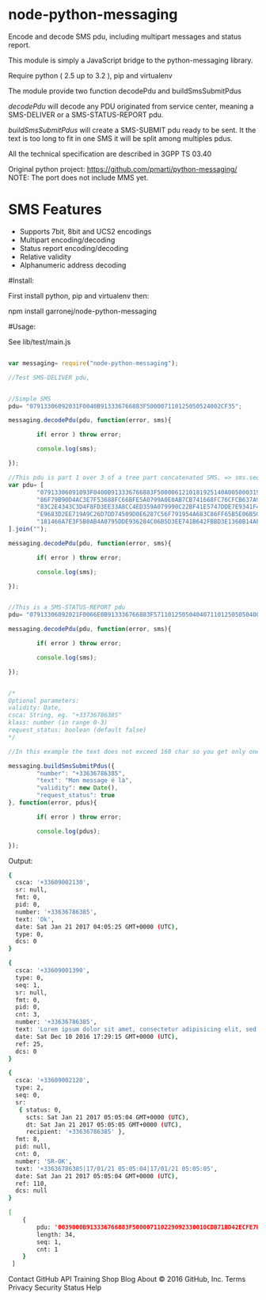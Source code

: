 # node-python-messaging

Encode and decode SMS pdu, including multipart messages and status report.

This module is simply a JavaScript bridge to the python-messaging library.

Require python ( 2.5 up to 3.2 ), pip and virtualenv

The module provide two function  decodePdu and buildSmsSubmitPdus

*decodePdu* will decode any PDU originated from service center,
meaning a SMS-DELIVER or a SMS-STATUS-REPORT pdu.

*buildSmsSubmitPdus* will create a SMS-SUBMIT pdu ready to be sent.
It the text is too long to fit in one SMS it will be split among 
multiples pdus.

All the technical specification are described in 3GPP TS 03.40

Original python project: https://github.com/pmarti/python-messaging/
NOTE: The port does not include MMS yet.

SMS Features
============

 * Supports 7bit, 8bit and UCS2 encodings
 * Multipart encoding/decoding
 * Status report encoding/decoding
 * Relative validity
 * Alphanumeric address decoding

#Install:

First install python, pip and virtualenv then:

npm install garronej/node-python-messaging

#Usage: 

See lib/test/main.js

````javascript

var messaging= require("node-python-messaging");

//Test SMS-DELIVER pdu, 


//Simple SMS
pdu= "07913306092031F0040B913336766883F500007110125050524002CF35";

messaging.decodePdu(pdu, function(error, sms){

        if( error ) throw error;

        console.log(sms);

});

//This pdu is part 1 over 3 of a tree part concatenated SMS. => sms.seq===1 && sms.cnt===3
var pdu= [
        "07913306091093F0400B913336766883F5000061210181925140A00500031903019",
        "86F79B90D4AC3E7F53688FC66BFE5A0799A0E0AB7CB741668FC76CFCB637A995E97",
        "83C2E4343C3D4F8FD3EE33A8CC4ED359A079990C22BF41E5747DDE7E9341F4721BF",
        "E9683D2EE719A9C26D7DD74509D0E6287C56F791954A683C86FF65B5E06B5C36777",
        "181466A7E3F5B0AB4A0795DDE936284C06B5D3EE741B642FBBD3E1360B14AFA7E7"
].join("");

messaging.decodePdu(pdu, function(error, sms){

        if( error ) throw error;

        console.log(sms);

});


//This is a SMS-STATUS-REPORT pdu
pdu= "07913306092021F0066E0B913336766883F5711012505040407110125050504000";

messaging.decodePdu(pdu, function(error, sms){

        if( error ) throw error;

        console.log(sms);

});


/*
Optional parameters:
validity: Date,
csca: String, eg. "+33736786385"
klass: number (in range 0-3)
request_status: boolean (default false)
*/

//In this example the text does not exceed 160 char so you get only one pdu.

messaging.buildSmsSubmitPdus({
        "number": "+33636786385",
        "text": "Mon message é là",
        "validity": new Date(),
        "request_status": true
}, function(error, pdus){

        if( error ) throw error;

        console.log(pdus);

});

````

Output:

````bash
{ 
  csca: '+33609002130',
  sr: null,
  fmt: 0,
  pid: 0,
  number: '+33636786385',
  text: 'Ok',
  date: Sat Jan 21 2017 04:05:25 GMT+0000 (UTC),
  type: 0,
  dcs: 0 
}

{ 
  csca: '+33609001390',
  type: 0,
  seq: 1,
  sr: null,
  fmt: 0,
  pid: 0,
  cnt: 3,
  number: '+33636786385',
  text: 'Lorem ipsum dolor sit amet, consectetur adipisicing elit, sed do eiusmod tempor incididunt ut labore et dolore magna aliqua.Ut enim ad minim veniam, quis',
  date: Sat Dec 10 2016 17:29:15 GMT+0000 (UTC),
  ref: 25,
  dcs: 0 
}

{ 
  csca: '+33609002120',
  type: 2,
  seq: 0,
  sr:
   { status: 0,
     scts: Sat Jan 21 2017 05:05:04 GMT+0000 (UTC),
     dt: Sat Jan 21 2017 05:05:05 GMT+0000 (UTC),
     recipient: '+33636786385' },
  fmt: 8,
  pid: null,
  cnt: 0,
  number: 'SR-OK',
  text: '+33636786385|17/01/21 05:05:04|17/01/21 05:05:05',
  date: Sat Jan 21 2017 05:05:04 GMT+0000 (UTC),
  ref: 110,
  dcs: null 
}

[ 
    { 
        pdu: '0039000B913336766883F500007110229092330010CDB71BD42ECFE7E173195400B1FF',
        length: 34,
        seq: 1,
        cnt: 1 
    } 
 ]
````

Contact GitHub API Training Shop Blog About
© 2016 GitHub, Inc. Terms Privacy Security Status Help
